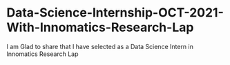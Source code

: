 # Data-Science-Internship-OCT-2021-With-Innomatics-Research-Lap
I am Glad to share that I have selected as a Data Science Intern in Innomatics Research Lap
